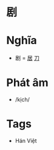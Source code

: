 # 剧

# Nghĩa
* 剧 = [居](居.md) [刀](刀.md)

# Phát âm
* /kịch/

# Tags
* Hán Việt

<script>window.HANZI_FIELD='剧';</script>
